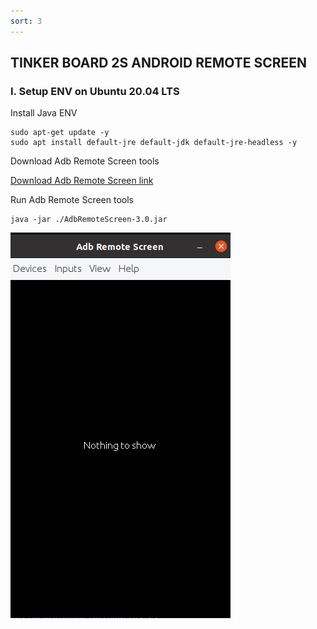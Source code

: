 ```yaml
---
sort: 3
---
```


## TINKER BOARD 2S ANDROID REMOTE SCREEN

### I. Setup ENV on Ubuntu 20.04 LTS

Install Java ENV
```shell
sudo apt-get update -y
sudo apt install default-jre default-jdk default-jre-headless -y

```

Download Adb Remote Screen tools

[Download Adb Remote Screen link](https://github.com/MajeurAndroid/Adb-Remote-Screen/releases/download/3.0/AdbRemoteScreen-3.0.jar)

Run Adb Remote Screen tools

```shell
java -jar ./AdbRemoteScreen-3.0.jar
```

![this screenshot](/images/tinker_board_2s_remote_1.png)
















